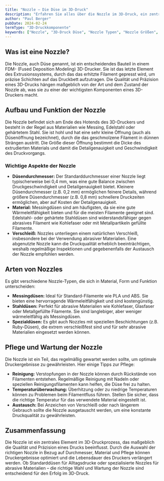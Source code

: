 ```yaml
---
title: "Nozzle – Die Düse im 3D-Druck"
description: "Erfahren Sie alles über die Nozzle im 3D-Druck, ein zentrales Bauteil, das das Filament präzise auf das Druckbett aufträgt. Entdecken Sie die verschiedenen Typen, Materialien und Größen von Nozzles."
author: "Paul Berger"
pubDate: 2024-02-24
termType: "3D-Druckkomponente"
keywords: ["Nozzle", "3D-Druck Düse", "Nozzle Typen", "Nozzle Größen", "3D-Druck Nozzle Material"]
---
```


## Was ist eine Nozzle?

Die Nozzle, auch Düse genannt, ist ein entscheidendes Bauteil in einem FDM- (Fused Deposition Modeling) 3D-Drucker. Sie ist das letzte Element des Extrusionssystems, durch das das erhitzte Filament gepresst wird, um präzise Schichten auf das Druckbett aufzutragen. Die Qualität und Präzision eines 3D-Drucks hängen maßgeblich von der Art und dem Zustand der Nozzle ab, was sie zu einer der wichtigsten Komponenten eines 3D-Druckers macht.

## Aufbau und Funktion der Nozzle

Die Nozzle befindet sich am Ende des Hotends des 3D-Druckers und besteht in der Regel aus Materialien wie Messing, Edelstahl oder gehärtetem Stahl. Sie ist hohl und hat eine sehr kleine Öffnung (auch als Düsenöffnung bezeichnet), durch die das geschmolzene Filament in dünnen Strängen austritt. Die Größe dieser Öffnung bestimmt die Dicke des extrudierten Materials und damit die Detailgenauigkeit und Geschwindigkeit des Druckvorgangs.

### Wichtige Aspekte der Nozzle

- **Düsendurchmesser:** Der Standarddurchmesser einer Nozzle liegt typischerweise bei 0,4 mm, was eine gute Balance zwischen Druckgeschwindigkeit und Detailgenauigkeit bietet. Kleinere Düsendurchmesser (z.B. 0,2 mm) ermöglichen feinere Details, während größere Düsendurchmesser (z.B. 0,8 mm) schnellere Druckzeiten ermöglichen, aber auf Kosten der Detailgenauigkeit.
- **Material:** Messingdüsen sind am häufigsten, da sie eine gute Wärmeleitfähigkeit bieten und für die meisten Filamente geeignet sind. Edelstahl- oder gehärtete Stahldüsen sind widerstandsfähiger gegen abrasives Filament wie Kohlefaser oder mit Metallpartikeln gefüllte Filamente.
- **Verschleiß:** Nozzles unterliegen einem natürlichen Verschleiß, insbesondere bei der Verwendung abrasiver Materialien. Eine abgenutzte Nozzle kann die Druckqualität erheblich beeinträchtigen, weshalb regelmäßige Inspektionen und gegebenenfalls der Austausch der Nozzle empfohlen werden.

## Arten von Nozzles

Es gibt verschiedene Nozzle-Typen, die sich in Material, Form und Funktion unterscheiden:

- **Messingdüsen:** Ideal für Standard-Filamente wie PLA und ABS. Sie bieten eine hervorragende Wärmeleitfähigkeit und sind kostengünstig.
- **Stahldüsen:** Perfekt für abrasive Materialien wie Kohlefaser, Glasfaser oder Metallgefüllte Filamente. Sie sind langlebiger, aber weniger wärmeleitfähig als Messingdüsen.
- **Spezialdüsen:** Es gibt auch Nozzles mit speziellen Beschichtungen (z.B. Ruby-Düsen), die extrem verschleißfest sind und für sehr abrasive Materialien eingesetzt werden können.

## Pflege und Wartung der Nozzle

Die Nozzle ist ein Teil, das regelmäßig gewartet werden sollte, um optimale Druckergebnisse zu gewährleisten. Hier einige Tipps zur Pflege:

- **Reinigung:** Verstopfungen in der Nozzle können durch Rückstände von Filamenten entstehen. Regelmäßige Reinigung mit Nadeln oder speziellen Reinigungsfilamenten kann helfen, die Düse frei zu halten.
- **Temperaturüberwachung:** Überhitzung oder zu niedrige Temperaturen können zu Problemen beim Filamentfluss führen. Stellen Sie sicher, dass die richtige Temperatur für das verwendete Material eingestellt ist.
- **Austausch:** Bei Anzeichen von Verschleiß oder nach längerem Gebrauch sollte die Nozzle ausgetauscht werden, um eine konstante Druckqualität zu gewährleisten.

## Zusammenfassung

Die Nozzle ist ein zentrales Element im 3D-Druckprozess, das maßgeblich die Qualität und Präzision eines Drucks beeinflusst. Durch die Auswahl der richtigen Nozzle in Bezug auf Durchmesser, Material und Pflege können Druckergebnisse optimiert und die Lebensdauer des Druckers verlängert werden. Ob Standarddüsen für Alltagsdrucke oder spezialisierte Nozzles für abrasive Materialien – die richtige Wahl und Wartung der Nozzle sind entscheidend für den Erfolg im 3D-Druck.
